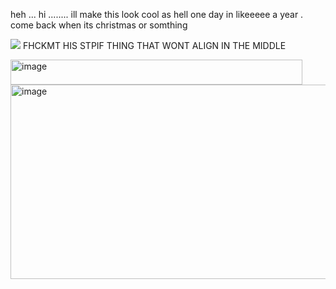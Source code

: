 heh ... hi ........ ill make this look cool as hell one day in likeeeee a year . come back when its christmas or somthing

![](https://komarev.com/ghpvc/?username=MENMA-UZUMAKI&color=351a43&style=plastic&label=🌑&abbreviated=true) FHCKMT HIS STPIF THING THAT WONT ALIGN IN THE MIDDLE

<img width="467" height="40" alt="image" src="https://github.com/user-attachments/assets/8d4c4fb1-06da-4bf3-b608-ca2bd00d947b" />

<img width="631" height="311" alt="image" src="https://github.com/user-attachments/assets/1c1a7460-8ff0-4ed9-8571-f7dca8c9cf7c" />


